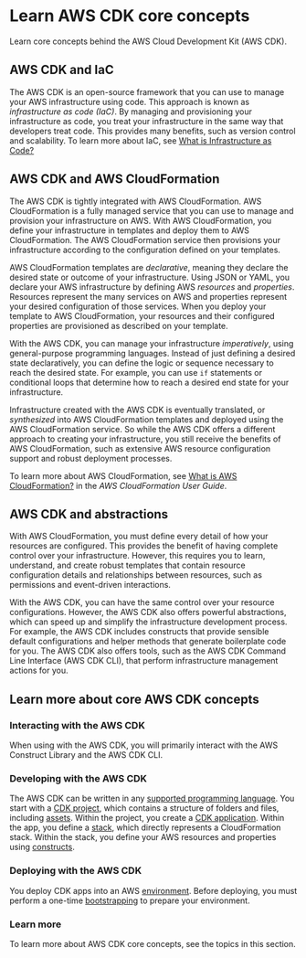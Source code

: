 # Learn AWS CDK core concepts<a name="core-concepts"></a>

Learn core concepts behind the AWS Cloud Development Kit (AWS CDK).

## AWS CDK and IaC<a name="concepts-iac"></a>

The AWS CDK is an open-source framework that you can use to manage your AWS infrastructure using code. This approach is known as *infrastructure as code (IaC)*. By managing and provisioning your infrastructure as code, you treat your infrastructure in the same way that developers treat code. This provides many benefits, such as version control and scalability. To learn more about IaC, see [What is Infrastructure as Code?](https://aws.amazon.com/what-is/iac/)

## AWS CDK and AWS CloudFormation<a name="concepts-cfn"></a>

The AWS CDK is tightly integrated with AWS CloudFormation. AWS CloudFormation is a fully managed service that you can use to manage and provision your infrastructure on AWS. With AWS CloudFormation, you define your infrastructure in templates and deploy them to AWS CloudFormation. The AWS CloudFormation service then provisions your infrastructure according to the configuration defined on your templates.

AWS CloudFormation templates are *declarative*, meaning they declare the desired state or outcome of your infrastructure. Using JSON or YAML, you declare your AWS infrastructure by defining AWS *resources* and *properties*. Resources represent the many services on AWS and properties represent your desired configuration of those services. When you deploy your template to AWS CloudFormation, your resources and their configured properties are provisioned as described on your template.

With the AWS CDK, you can manage your infrastructure *imperatively*, using general-purpose programming languages. Instead of just defining a desired state declaratively, you can define the logic or sequence necessary to reach the desired state. For example, you can use `if` statements or conditional loops that determine how to reach a desired end state for your infrastructure.

Infrastructure created with the AWS CDK is eventually translated, or *synthesized* into AWS CloudFormation templates and deployed using the AWS CloudFormation service. So while the AWS CDK offers a different approach to creating your infrastructure, you still receive the benefits of AWS CloudFormation, such as extensive AWS resource configuration support and robust deployment processes.

To learn more about AWS CloudFormation, see [ What is AWS CloudFormation?](https://docs.aws.amazon.com/AWSCloudFormation/latest/UserGuide/Welcome.html) in the *AWS CloudFormation User Guide*.

## AWS CDK and abstractions<a name="concepts-abstractions"></a>

With AWS CloudFormation, you must define every detail of how your resources are configured. This provides the benefit of having complete control over your infrastructure. However, this requires you to learn, understand, and create robust templates that contain resource configuration details and relationships between resources, such as permissions and event-driven interactions.

With the AWS CDK, you can have the same control over your resource configurations. However, the AWS CDK also offers powerful abstractions, which can speed up and simplify the infrastructure development process. For example, the AWS CDK includes constructs that provide sensible default configurations and helper methods that generate boilerplate code for you. The AWS CDK also offers tools, such as the AWS CDK Command Line Interface (AWS CDK CLI), that perform infrastructure management actions for you.

## Learn more about core AWS CDK concepts<a name="concepts-learn"></a>

### Interacting with the AWS CDK<a name="concepts-learn-interact"></a>

When using with the AWS CDK, you will primarily interact with the AWS Construct Library and the AWS CDK CLI.

### Developing with the AWS CDK<a name="concepts-learn-develop"></a>

The AWS CDK can be written in any [supported programming language](languages.md). You start with a [CDK project](projects.md), which contains a structure of folders and files, including [assets](assets.md). Within the project, you create a [CDK application](apps.md). Within the app, you define a [stack](stacks.md), which directly represents a CloudFormation stack. Within the stack, you define your AWS resources and properties using [constructs](constructs.md).

### Deploying with the AWS CDK<a name="concepts-learn-deploy"></a>

You deploy CDK apps into an AWS [environment](environments.md). Before deploying, you must perform a one-time [bootstrapping](bootstrapping.md) to prepare your environment.

### Learn more<a name="concepts-learn-more"></a>

To learn more about AWS CDK core concepts, see the topics in this section.